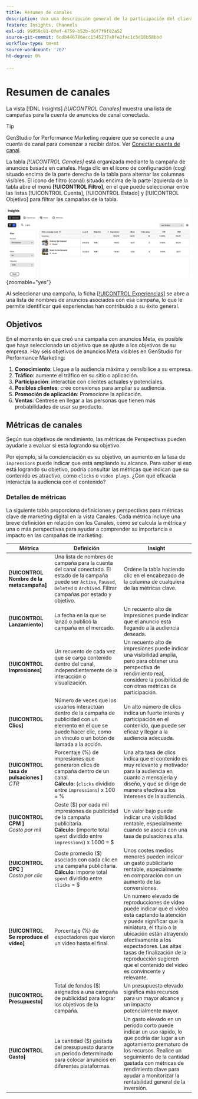 ```yaml
---
title: Resumen de canales
description: Vea una descripción general de la participación del cliente, el rendimiento, el presupuesto y los gastos para campañas de marketing en Adobe GenStudio for Performance Marketing.
feature: Insights, Channels
exl-id: 99059c81-0fef-4759-b52b-d6f7f9f82a52
source-git-commit: 6cdb446786ecc1545237a0fe2fac1c5d16b58bbd
workflow-type: tm+mt
source-wordcount: '767'
ht-degree: 0%

---
```


# Resumen de canales

La vista [!DNL Insights] _[!UICONTROL Canales]_ muestra una lista de campañas para la cuenta de anuncios de canal conectada.

>[!TIP]
>
>GenStudio for Performance Marketing requiere que se conecte a una cuenta de canal para comenzar a recibir datos. Ver [Conectar cuenta de canal](connect-channel.md).

La tabla _[!UICONTROL Canales]_ está organizada mediante la campaña de anuncios basada en canales. Haga clic en el icono de configuración (cog) situado encima de la parte derecha de la tabla para alternar las columnas visibles. El icono de filtro (canal) situado encima de la parte izquierda de la tabla abre el menú **[!UICONTROL Filtro]**, en el que puede seleccionar entre las listas [!UICONTROL Cuenta], [!UICONTROL Estado] y [!UICONTROL Objetivo] para filtrar las campañas de la tabla.

![Filtro y tabla de canales](/help/assets/insights-channels-filter.png){zoomable="yes"}

Al seleccionar una campaña, la ficha [[!UICONTROL Experiencias]](experiences.md) se abre a una lista de nombres de anuncios asociados con esa campaña, lo que le permite identificar qué experiencias han contribuido a su éxito general.

## Objetivos

En el momento en que creó una campaña con anuncios Meta, es posible que haya seleccionado un objetivo que se ajuste a los objetivos de su empresa. Hay seis objetivos de anuncios Meta visibles en GenStudio for Performance Marketing:

1. **Conocimiento**: Llegue a la audiencia máxima y sensibilice a su empresa.
1. **Tráfico**: aumente el tráfico en su sitio o aplicación.
1. **Participación**: interactúe con clientes actuales y potenciales.
1. **Posibles clientes**: cree conexiones para ampliar su audiencia.
1. **Promoción de aplicación**: Promocione la aplicación.
1. **Ventas**: Céntrese en llegar a las personas que tienen más probabilidades de usar su producto.

## Métricas de canales

Según sus objetivos de rendimiento, las métricas de Perspectivas pueden ayudarle a evaluar si está logrando su objetivo.

Por ejemplo, si la concienciación es su objetivo, un aumento en la tasa de `impressions` puede indicar que está ampliando su alcance. Para saber si eso está logrando su objetivo, podría consultar las métricas que indican que su contenido es atractivo, como `clicks` o `video plays`. ¿Con qué eficacia interactúa la audiencia con el contenido?

### Detalles de métricas

La siguiente tabla proporciona definiciones y perspectivas para métricas clave de marketing digital en la vista Canales. Cada métrica incluye una breve definición en relación con los Canales, cómo se calcula la métrica y una o más perspectivas para ayudar a comprender su importancia e impacto en las campañas de marketing.

| Métrica | Definición | Insight |
| ----------- | ----------------------------- | -------------------------------- |
| **[!UICONTROL Nombre de la metacampaña]** | Una lista de nombres de campaña para la cuenta del canal conectado. El estado de la campaña puede ser `Active`, `Paused`, `Deleted` o `Archived`. Filtrar campañas por estado y objetivo. | Ordene la tabla haciendo clic en el encabezado de la columna de cualquiera de las métricas clave. |
| **[!UICONTROL Lanzamiento]** | La fecha en la que se lanzó o publicó la campaña en el mercado. | Un recuento alto de impresiones puede indicar que el anuncio está llegando a la audiencia deseada. |
| **[!UICONTROL Impresiones]** | Un recuento de cada vez que se carga contenido dentro del canal, independientemente de la interacción o visualización. | Un recuento alto de impresiones puede indicar una visibilidad amplia, pero para obtener una perspectiva de rendimiento real, considere la posibilidad de con otras métricas de participación. |
| **[!UICONTROL Clics]** | Número de veces que los usuarios interactúan dentro de la campaña de publicidad con un elemento en el que se puede hacer clic, como un vínculo o un botón de llamada a la acción. | Un alto número de clics indica un fuerte interés y participación en el contenido, que puede ser eficaz y llegar a la audiencia adecuada. |
| **[!UICONTROL tasa de pulsaciones ]**<br>_CTR_ | Porcentaje (%) de impresiones que generaron clics de campaña dentro de un canal.<br>**Cálculo**: (`clicks` dividido entre `impressions`) x 100 = % | Una alta tasa de clics indica que el contenido es muy relevante y motivador para la audiencia en cuanto a mensajería y diseño, y que se dirige de manera efectiva a los intereses de la audiencia. |
| **[!UICONTROL CPM ]**<br>_Costo por mil_ | Coste ($) por cada mil impresiones de publicidad de la campaña publicitaria. <br>**Cálculo**: (importe total `spent` dividido entre `impressions`) x 1000 = $ | Un valor bajo puede indicar una visibilidad rentable, especialmente cuando se asocia con una tasa de pulsaciones alta. |
| **[!UICONTROL CPC ]**<br>_Costo por clic_ | Coste promedio ($) asociado con cada clic en una campaña publicitaria.<br>**Cálculo**: importe total `spent` dividido entre `clicks` = $ | Unos costes medios menores pueden indicar un gasto publicitario rentable, especialmente en comparación con un aumento de las conversiones. |
| **[!UICONTROL Se reproduce el vídeo]** | Porcentaje (%) de espectadores que vieron un vídeo hasta el final. | Un número elevado de reproducciones de vídeo puede indicar que el vídeo está captando la atención y puede significar que la miniatura, el título o la ubicación están atrayendo efectivamente a los espectadores. Las altas tasas de finalización de la reproducción sugieren que el contenido del vídeo es convincente y relevante. |
| **[!UICONTROL Presupuesto]** | Total de fondos ($) asignados a una campaña de publicidad para lograr los objetivos de la campaña. | Un presupuesto elevado significa más recursos para un mayor alcance y un impacto potencialmente mayor. |
| **[!UICONTROL Gasto]** | La cantidad ($) gastada del presupuesto durante un periodo determinado para colocar anuncios en diferentes plataformas. | Un gasto elevado en un período corto puede indicar un uso rápido, lo que podría dar lugar a un agotamiento prematuro de los recursos. Realice un seguimiento de la cantidad gastada con métricas de rendimiento clave para ayudar a monitorizar la rentabilidad general de la inversión. |
